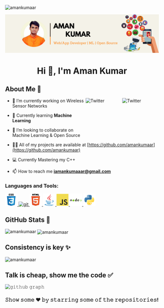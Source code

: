 <p align="left"> <img src="https://komarev.com/ghpvc/?username=amankumaar&label=Profile%20views&color=0e75b6&style=flat" alt="amankumaar" /> </p>

![Banner](https://github.com/amankumaar/amankumaar/blob/main/Banner.png)

<h1 align="center">Hi 👋, I'm Aman Kumar</h1>

## About Me :wave:
<a href="https://twitter.com/iamankumaaar" target="_blank"><img src="https://cdn2.iconfinder.com/data/icons/social-media-2199/64/social_media_isometric_6-twitter-512.png" height="120px" width="120px" alt="Twitter" align="right"></a><a href="https://https://www.linkedin.com/in/amankumaaar//" target="_blank"><img src="https://cdn2.iconfinder.com/data/icons/social-media-2199/64/social_media_isometric_14-linkedin-512.png" height="120px" width="120px" alt="Twitter" align="right"></a>

- 🔭 I’m currently working on Wireless Sensor Networks

- 🌱 Currently learning **Machine Learning**

- 👯 I’m looking to collaborate on Machine Learning & Open Source

- 👨‍💻 All of my projects are available at [https://github.com/amankumaar](https://github.com/amankumaar)

- 💻 Currently Mastering my C++

- 📫 How to reach me **iamankumaaar@gmail.com**

<h3 align="left">Languages and Tools:</h3>

<p align="left"> <a href="https://www.w3schools.com/css/" target="_blank"> <img src="https://raw.githubusercontent.com/devicons/devicon/master/icons/css3/css3-original-wordmark.svg" alt="css3" width="40" height="40"/> </a> <a href="https://git-scm.com/" target="_blank"> <img src="https://www.vectorlogo.zone/logos/git-scm/git-scm-icon.svg" alt="git" width="40" height="40"/> </a> <a href="https://www.w3.org/html/" target="_blank"> <img src="https://raw.githubusercontent.com/devicons/devicon/master/icons/html5/html5-original-wordmark.svg" alt="html5" width="40" height="40"/> </a> <a href="https://www.java.com" target="_blank"> <img src="https://raw.githubusercontent.com/devicons/devicon/master/icons/java/java-original.svg" alt="java" width="40" height="40"/> </a> <a href="https://developer.mozilla.org/en-US/docs/Web/JavaScript" target="_blank"> <img src="https://raw.githubusercontent.com/devicons/devicon/master/icons/javascript/javascript-original.svg" alt="javascript" width="40" height="40"/> </a> <a href="https://nodejs.org" target="_blank"> <img src="https://raw.githubusercontent.com/devicons/devicon/master/icons/nodejs/nodejs-original-wordmark.svg" alt="nodejs" width="40" height="40"/> </a> <a href="https://www.python.org" target="_blank"> <img src="https://raw.githubusercontent.com/devicons/devicon/master/icons/python/python-original.svg" alt="python" width="40" height="40"/> </a> </p>


## GitHub Stats 💯
<p><img align="left" src="https://github-readme-stats.vercel.app/api/top-langs?username=amankumaar&show_icons=true&locale=en&layout=compact" alt="amankumaar" /></p>

<p>&nbsp;<img align="center" src="https://github-readme-stats.vercel.app/api?username=amankumaar&show_icons=true&locale=en" alt="amankumaar" /></p>


## Consistency is key ✨
<p><img align="center" src="https://github-readme-streak-stats.herokuapp.com/?user=amankumaar&" alt="amankumaar" /></p>

## Talk is cheap, show me the code ✅
![𝚐𝚒𝚝𝚑𝚞𝚋 𝚐𝚛𝚊𝚙𝚑](https://activity-graph.herokuapp.com/graph?username=amankumaar&theme=react-dark&hide_border=true&area=true)

### 𝚂𝚑𝚘𝚠 𝚜𝚘𝚖𝚎 ❤️ 𝚋𝚢 𝚜𝚝𝚊𝚛𝚛𝚒𝚗𝚐 𝚜𝚘𝚖𝚎 𝚘𝚏 𝚝𝚑𝚎 𝚛𝚎𝚙𝚘𝚜𝚒𝚝𝚘𝚛𝚒𝚎𝚜!
